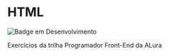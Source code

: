 # HTML


![Badge em Desenvolvimento](http://img.shields.io/static/v1?label=STATUS&message=EM%20DESENVOLVIMENTO&color=GREEN&style=for-the-badge) <br>

Exercícios da trilha Programador Front-End da ALura

